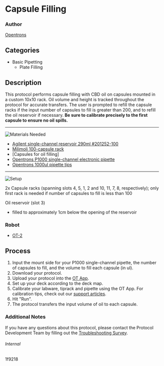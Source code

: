 # Capsule Filling

### Author
[Opentrons](https://opentrons.com/)

## Categories
* Basic Pipetting
	* Plate Filling


## Description
This protocol performs capsule filling with CBD oil on capsules mounted in a custom 10x10 rack. Oil volume and height is tracked throughout the protocol for accurate transfers. The user is prompted to refill the capsule racks if the input number of capsules to fill is greater than 200, and to refill the oil reservoir if necessary. **Be sure to calibrate precisely to the first capsule to ensure no oil spills.**

---
![Materials Needed](https://s3.amazonaws.com/opentrons-protocol-library-website/custom-README-images/001-General+Headings/materials.png)

* [Agilent single-channel reservoir 290ml #201252-100](https://www.agilent.com/store/en_US/Prod-201252-100/201252-100)
* [Milimoli 100-capsule rack](https://www.amazon.com/dp/B078NWV1J4/ref=cm_sw_r_cp_api_i_1mBuDb03DZDK0)
* [Capsules for oil filling]
* [Opentrons P1000 single-channel electronic pipette](https://shop.opentrons.com/collections/ot-2-pipettes/products/single-channel-electronic-pipette?variant=5984549142557)
* [Opentrons 1000ul pipette tips](https://shop.opentrons.com/collections/ot-2-pipettes/products/single-channel-electronic-pipette?variant=5984549142557)

---
![Setup](https://s3.amazonaws.com/opentrons-protocol-library-website/custom-README-images/001-General+Headings/Setup.png)

2x Capsule racks (spanning slots 4, 5, 1, 2 and 10, 11, 7, 8, respectively); only first rack is needed if number of capsules to fill is less than 100

Oil reservoir (slot 3)
* filled to approximately 1cm below the opening of the reservoir

### Robot
* [OT-2](https://opentrons.com/ot-2)

## Process
1. Input the mount side for your P1000 single-channel pipette, the number of capsules to fill, and the volume to fill each capsule (in ul).
2. Download your protocol.
3. Upload your protocol into the [OT App](https://opentrons.com/ot-app).
4. Set up your deck according to the deck map.
5. Calibrate your labware, tiprack and pipette using the OT App. For calibration tips, check out our [support articles](https://support.opentrons.com/en/collections/1559720-guide-for-getting-started-with-the-ot-2).
6. Hit "Run".
7. The protocol transfers the input volume of oil to each capsule.

### Additional Notes
If you have any questions about this protocol, please contact the Protocol Development Team by filling out the [Troubleshooting Survey](https://protocol-troubleshooting.paperform.co/).

###### Internal
1f9218
